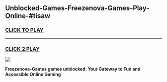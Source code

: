 
## Unblocked-Games-Freezenova-Games-Play-Online-#tisaw
<h3>
<a href="https://premium.freeplayer.one?title=Freezenova-Games&ref=27F">CLICK TO PLAY</a></h3>
<hr>

<h3>
<a href="https://premium.freeplayer.one?title=Freezenova-Games&ref=27F">CLICK 2 PLAY</a>
  
</h3>

<a href="https://premium.freeplayer.one?title=Freezenova-Games&ref=27F"><img src="https://clearcache.store/games.png"></a>


**Freezenova-Games games unblocked: Your Gateway to Fun and Accessible Online Gaming**

